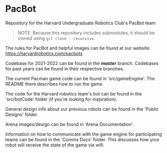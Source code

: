 # PacBot
Repository for the Harvard Undergraduate Robotics Club's PacBot team

> NOTE: Because this repository includes submodules, it should be cloned using `git clone --recursive`.

The rules for PacBot and helpful images can be found at our website: https://harvardrobotics.com/pacbots

Codebase for 2021-2022 can be found in the ***master*** branch. Codebases for past years can be found in their respective branches.

The current Pacman game code can be found in 'src/gameEngine'. The README there describes how to run the game.

The code for the Harvard robotics team's bot can be found in the 'src/botCode' folder (if you're looking for inspiration).

General design info about our previous robots can be found in the 'Public Designs' folder.

Arena images/design can be found in 'Arena Documentation'.

Information on how to communicate with the game engine for participating teams can be found in the 'Comms Docs' folder. This discusses how your robot will receive the state of the game via wifi.
